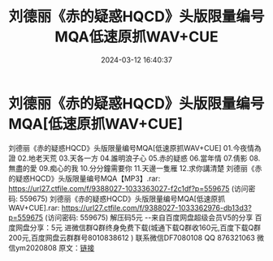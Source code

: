 ﻿---
title: 刘德丽《赤的疑惑HQCD》头版限量编号MQA低速原抓WAV+CUE
date: 2024-03-12 16:40:37
categories: 新碟专辑、稀有等精品
tags: 华语中文
---
# 刘德丽《赤的疑惑HQCD》头版限量编号MQA[低速原抓WAV+CUE]

刘德丽《赤的疑惑HQCD》头版限量编号MQA[低速原抓WAV+CUE]
01.今夜情為證
02.地老天荒
03.天各一方
04.誰明浪子心
05.赤的疑惑
06.當年情
07.倩影
08.無盡的愛
09.痴心的我
10.分分鐘需要你
11.天邊一隻雁
12.求你講清楚
刘德丽《赤的疑惑HQCD》头版限量编号MQA【MP3】.rar: https://url27.ctfile.com/f/9388027-1033363027-f2c1df?p=559675
(访问密码: 559675)
刘德丽《赤的疑惑HQCD》头版限量编号MQA[低速原抓WAV+CUE].rar: https://url27.ctfile.com/f/9388027-1033362976-db13d3?p=559675
(访问密码: 559675)
解压码5元
--来自百度网盘超级会员V5的分享
百度网盘分享：5元
进微信群Q群终身免费下载(城通下载Q群收160元,百度下载Q群200元,百度网盘云群群号8010838612 )
联系微信DF7080108 QQ 876321063
微信ym2020808
原文：[链接](https://blog.sina.com.cn/s/blog_1647c7e76010314og.html)